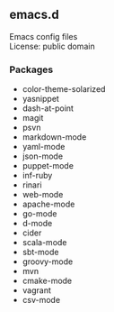 ## emacs.d

Emacs config files  
License: public domain

### Packages
* color-theme-solarized
* yasnippet
* dash-at-point
* magit
* psvn
* markdown-mode
* yaml-mode
* json-mode
* puppet-mode
* inf-ruby
* rinari
* web-mode
* apache-mode
* go-mode
* d-mode
* cider
* scala-mode
* sbt-mode
* groovy-mode
* mvn
* cmake-mode
* vagrant
* csv-mode
